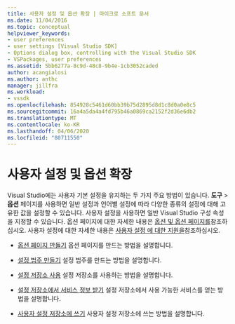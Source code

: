 ```yaml
---
title: 사용자 설정 및 옵션 확장 | 마이크로 소프트 문서
ms.date: 11/04/2016
ms.topic: conceptual
helpviewer_keywords:
- user preferences
- user settings [Visual Studio SDK]
- Options dialog box, controlling with the Visual Studio SDK
- VSPackages, user preferences
ms.assetid: 5bb6277a-8c9d-48c8-9b4e-1cb3052caded
author: acangialosi
ms.author: anthc
manager: jillfra
ms.workload:
- vssdk
ms.openlocfilehash: 854928c5461d60bb39b75d2895d8d1c8d0a0e8c5
ms.sourcegitcommit: 16a4a5da4a4fd795b46a0869ca2152f2d36e6db2
ms.translationtype: MT
ms.contentlocale: ko-KR
ms.lasthandoff: 04/06/2020
ms.locfileid: "80711550"
---
```

# <a name="extend-user-settings-and-options"></a>사용자 설정 및 옵션 확장
Visual Studio에는 사용자 기본 설정을 유지하는 두 가지 주요 방법이 있습니다. **도구** > **옵션** 페이지를 사용하면 일반 설정과 언어별 설정에 따라 다양한 종류의 설정에 대해 고유한 값을 설정할 수 있습니다. 사용자 설정을 사용하면 일반 Visual Studio 구성 속성을 지정할 수 있습니다. 옵션 페이지에 대한 자세한 내용은 [옵션 및 옵션 페이지를](../extensibility/internals/options-and-options-pages.md)참조하십시오. 사용자 설정에 대한 자세한 내용은 [사용자 설정 에 대한 지원을](../extensibility/internals/support-for-user-settings.md)참조하십시오.

- [옵션 페이지 만들기](../extensibility/creating-an-options-page.md) 옵션 페이지를 만드는 방법을 설명합니다.

- [설정 범주 만들기](../extensibility/creating-a-settings-category.md) 설정 범주를 만드는 방법을 설명합니다.

- [설정 저장소 사용](../extensibility/using-the-settings-store.md) 설정 저장소를 사용하는 방법을 설명합니다.

- [설정 저장소에서 서비스 정보 받기](../extensibility/getting-service-information-from-the-settings-store.md) 설정 저장소에서 사용 가능한 서비스를 얻는 방법을 설명합니다.

- [사용자 설정 저장소에 쓰기](../extensibility/writing-to-the-user-settings-store.md) 사용자 설정 저장소에 쓰는 방법을 설명합니다.
